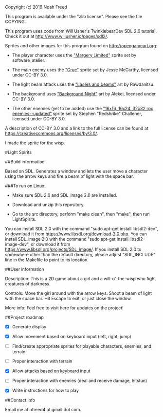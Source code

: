 Copyright (c) 2016 Noah Freed

This program is available under the "zlib license". Please see the file COPYING.

This program uses code from Will Usher's TwinklebearDev SDL 2.0 tutorial. Check it out at http://www.willusher.io/pages/sdl2/.

Sprites and other images for this program found on http://opengameart.org:

- The player character uses the ["Margery Limited"](http://opengameart.org/content/margery-limited) sprite set by software_atelier.

- The main enemy uses the ["Grue"](http://opengameart.org/content/grue) sprite set by Jesse McCarthy, licensed under CC-BY 3.0.

- The light beam attack uses the ["Lasers and beams"](http://opengameart.org/content/lasers-and-beams) art by Rawdanitsu.

- The background uses ["Background Night"](http://opengameart.org/content/background-night) art by Alekei, licensed under CC-BY 3.0.

- The other enemies (yet to be added) use the ["16x16, 16x24, 32x32 rpg enemies--updated"](http://opengameart.org/content/16x16-16x24-32x32-rpg-enemies-updated) sprite set by Stephen "Redshrike" Challener, licensed under CC-BY 3.0.

A description of CC-BY 3.0 and a link to the full license can be found at https://creativecommons.org/licenses/by/3.0/.

I made the sprite for the wisp.

#Light Spirits

##Build information

Based on SDL. 
Generates a window and lets the user move a character using the arrow keys and fire a beam of light with the space bar.

###To run on Linux:

- Make sure SDL 2.0 and SDL_image 2.0 are installed. 

- Download and unzip this repository.

- Go to the src directory, perform "make clean", then "make", then run LightSpirits.

You can install SDL 2.0 with the command "sudo apt-get install libsdl2-dev", or download it from https://www.libsdl.org/download-2.0.php. 
You can install SDL_image 2.0 with the command "sudo apt-get install libsdl2-image-dev", or download it from https://www.libsdl.org/projects/SDL_image/.
If you install SDL 2.0 to somewhere other than the default directory, please adjust "SDL_INCLUDE" line in the Makefile to point to its location.

##User information

Description: This is a 2D game about a girl and a will-o'-the-wisp who fight creatures of darkness.

Controls: Move the girl around with the arrow keys. Shoot a beam of light with the space bar. Hit Escape to exit, or just close the window.

More info: Feel free to visit here for updates on the project!

##Project roadmap

- [x] Generate display

- [x] Allow movement based on keyboard input (left, right, jump)

- [ ] Find/create appropriate sprites for playable characters, enemies, and terrain

- [ ] Proper interaction with terrain

- [x] Allow attacks based on keyboard input

- [ ] Proper interaction with enemies (deal and receive damage, hitstun)

- [x] Write instructions for how to play

##Contact info

Email me at nfreed4 at gmail dot com.
